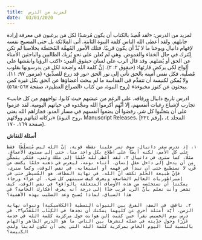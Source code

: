 ```yaml
---
title:  لمزيد من الدرس
date:  03/01/2020
---
```


لمزيد من الدرس: «لقد قُصِدَ بالكتاب أن يكون مُرشدًا لكل مَن يرغبون في معرفة إرادة جابلهم. ولقد أعطى الله الناس كلمة النبوة الثابتة. أتى الملائكة بل حتى المسيح نفسه لإفهام دانيال ويوحنا ما لا بُدَّ أن يكون قريبًا. فتلك الأمور المُهمَّة المُختصَّة بخلاصنا لم تكن لِتُترك في حال الخفاء والغموض. وهي لم تُعلن على نحوٍ يُربِك الطالبين والباحثين الأمناء عن الحق أو يُضلهم. وقد قال الرب على لسان حبقوق النبي: ‹اكتب الرؤيا وانقشها على ألواح لكي يركض قارئها‹ (حبقوق ٢: ٢). إنَّ كلمة الله واضحة لكل مَن يدرسونها بقلوب مُصلِّية. فكل نفس أمينة بالحق تأتي إلى نور الحق ‹نور قد زرع للصدِّيق› (مزمور ٩٧: ١١). ولا يُمكن لكنيسة أن تتقدَّم في القداسة ما لم يبحث أعضاؤها عن الحق بكل غيرة كمن يبحثون عن كنوز مخبوءة» (روح النبوة، من كتاب ‹الصراع العظيم‹، صفحة ٥٦٧-٥٦٨).

«ادرس تاريخ دانيال ورفاقه. على الرغم من عيشهم حيث كانوا، تواجههم من كل جانب تجارب لإشباع رغبات أنفسهم، إلا أنَّهم أكرموا الله ومجَّدوه في حياتهم اليومية. لقد عزموا على أن يتجنَّبوا كل شر. رفضوا أن يضعوا أنفسهم في مسار العدو. فجازاهم الله بغنى بركاته لثباتهم وولائهم» (روح النبوة، Manuscript Releases، [رقم ٢٢٤]، المجلد ٤، صفحة ١٦٩، ١٧٠).

**أسئلة للنقاش**

`١. إذ ندرس سفر دانيال، سوف تمر علينا نقطة قوية. إنَّ الله ليس مُتسلِّطًا فقط على كل الأمم، لكنه أيضًا على اطلاع بكل واحد منا، حتى إلى مستوى الأعماق. مثلًا، كما سنرى في دانيال ٢، لقد أعطى لله حُلمًا إلى ملك وثني. فلكي يتمكَّن مِن أن يدخل إلى داخل عقل إنسان، أثناء نومه، ليغرس في ذهنه حلمًا يكشف عن قُرب لا نستطيع حتى أن نبدأ في فهمه أو استيعابه. في نفس الوقت، وكما سنرى، فإنَّ طبيعة الحُلم تكشف أنَّ الله، في نهاية المطاف، هو المُسيطر حتى في إمبراطوريات العالم الشاسعة ويعرف كيف سينتهي كل شيء. أي عزاء ورجاء يمكننا أن نستخلصه من هذه الأوصاف المتعلقة بالواقع؟ في نفس الوقت، كيف تشعر وأنت تعلم بأنَّ الرب قريب جدًا إلى درجة أنه يعرف أفكارك الخاصة؟ في هذا السياق، لماذا يُصبح وعد الصليب بهذه الأهمية؟`

`٢. ناقش، في الصف، الفرق بين النبوات النمطية (الكلاسيكية) ونبوات نهاية الزمن. أيَّة أمثلة أخرى عن كليهما يمكنك أن تجدها في الكِتَاب المُقَدَّس؟٣. في درس يوم الخميس نقرأ حين كتبت إلن هوايت حول مركزية كلمة الله في خدمة عَزْرَا وحول جدِّيته في عمله لنشرها بين الناس. ما هو الدرس الظاهر والهام بالنسبة لنا اليوم الخاص بمركزية كلمة الله التي يجب أن تكون لدينا ولدى الكنيسة؟`